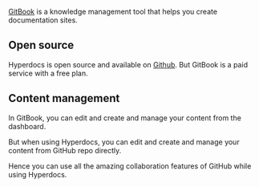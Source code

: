 [GitBook](https://gitbook.com) is a knowledge management tool that helps you create documentation sites.

## Open source

Hyperdocs is open source and available on [Github](https://github.com/lalit2005/github). But GitBook is a paid service with a free plan.

## Content management

In GitBook, you can edit and create and manage your content from the dashboard.

But when using Hyperdocs, you can edit and create and manage your content from GitHub repo directly.

Hence you can use all the amazing collaboration features of GitHub while using Hyperdocs.
